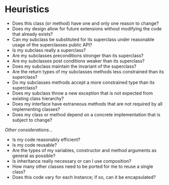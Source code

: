 Heuristics
==========

- Does this class (or method) have one and only one reason to change?
- Does my design allow for future extensions without modifying the code that already exists?
- Can my subclass be substituted for its superclass under reasonable usage of the superclasses public API?
- Is my subclass really a superclass?
- Are my subclasses preconditions stronger than its superclass?
- Are my subclasses post conditions weaker than its superclass?
- Does my subclass maintain the invariant of the superclass?
- Are the return types of my subclasses methods less constrained than its superclass?
- Do my subclasses methods accept a more constrained type than its superclass?
- Does my subclass throw a new exception that is not expected from existing class hierarchy?
- Does my interface have extraneous methods that are not required by all implementing classes?
- Does my class or method depend on a concrete implementation that is subject to change?

*Other considerations...*

- Is my code reasonably efficient?
- Is my code reusable?
- Are the types of my variables, constructor and method arguments as general as possible?
- Is inheritance really necessary or can I use composition?
- How many other classes need to be ported for me to reuse a single class?
- Does this code vary for each instance; if so, can it be encapsulated?